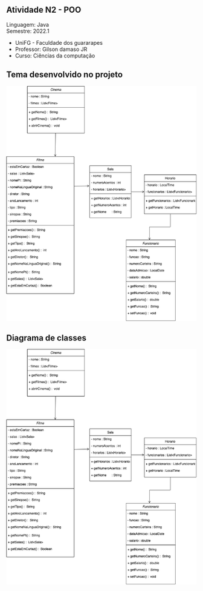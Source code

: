 ## Atividade N2 - POO

Linguagem: Java <br/>
Semestre: 2022.1 <br/>

- UniFG - Faculdade dos guararapes
- Professor: Gilson damaso JR
- Curso: Ciências da computação

## Tema desenvolvido no projeto

![alt text](diagrama_de_classes_N2.png)

## Diagrama de classes

![alt text](diagrama_de_classes_N2.png)

